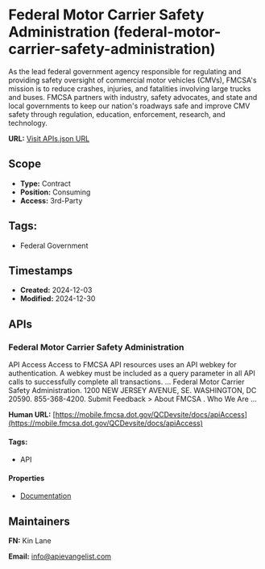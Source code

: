 # Federal Motor Carrier Safety Administration (federal-motor-carrier-safety-administration)
As the lead federal government agency responsible for regulating and providing safety oversight of commercial motor vehicles (CMVs), FMCSA's mission is to reduce crashes, injuries, and fatalities involving large trucks and buses. FMCSA partners with industry, safety advocates, and state and local governments to keep our nation's roadways safe and improve CMV safety through regulation, education, enforcement, research, and technology.

**URL:** [Visit APIs.json URL](https://raw.githubusercontent.com/api-evangelist/federal-motor-carrier-safety-administration/refs/heads/main/apis.yml)

## Scope

- **Type:** Contract 
- **Position:** Consuming 
- **Access:** 3rd-Party 

## Tags:

 - Federal Government

## Timestamps

- **Created:** 2024-12-03 
- **Modified:** 2024-12-30 

## APIs

### Federal Motor Carrier Safety Administration
API Access Access to FMCSA API resources uses an API webkey for
authentication. A webkey must be included as a query parameter in all API
calls to successfully complete all transactions. ... Federal Motor Carrier
Safety Administration. 1200 NEW JERSEY AVENUE, SE. WASHINGTON, DC 20590.
855-368-4200. Submit Feedback > About FMCSA . Who We Are ...

**Human URL:** [https://mobile.fmcsa.dot.gov/QCDevsite/docs/apiAccess](https://mobile.fmcsa.dot.gov/QCDevsite/docs/apiAccess)


#### Tags:

 - API

#### Properties

- [Documentation](https://mobile.fmcsa.dot.gov/QCDevsite/docs/apiAccess)

## Maintainers

**FN:** Kin Lane

**Email:** info@apievangelist.com

